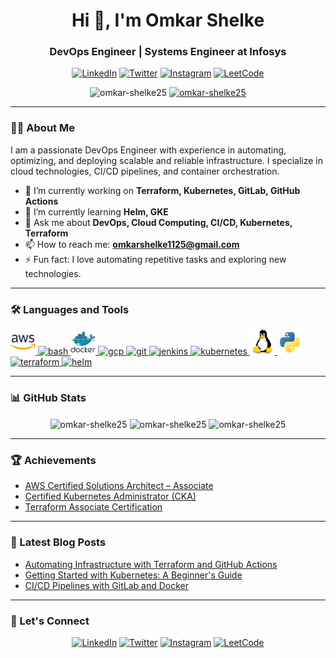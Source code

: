<h1 align="center">Hi 👋, I'm Omkar Shelke</h1>
<h3 align="center">DevOps Engineer | Systems Engineer at Infosys</h3>

<p align="center">
  <a href="https://linkedin.com/in/your-linkedin" target="blank"><img src="https://img.shields.io/badge/LinkedIn-0077B5?style=for-the-badge&logo=linkedin&logoColor=white" alt="LinkedIn"/></a>
  <a href="https://twitter.com/your-twitter" target="blank"><img src="https://img.shields.io/badge/Twitter-1DA1F2?style=for-the-badge&logo=twitter&logoColor=white" alt="Twitter"/></a>
  <a href="https://instagram.com/omkara_25" target="blank"><img src="https://img.shields.io/badge/Instagram-E4405F?style=for-the-badge&logo=instagram&logoColor=white" alt="Instagram"/></a>
  <a href="https://leetcode.com/omkara18" target="blank"><img src="https://img.shields.io/badge/LeetCode-FFA116?style=for-the-badge&logo=leetcode&logoColor=white" alt="LeetCode"/></a>
</p>

<p align="center">
  <img src="https://komarev.com/ghpvc/?username=omkar-shelke25&label=Profile%20views&color=0e75b6&style=flat" alt="omkar-shelke25" />
  <a href="https://github.com/ryo-ma/github-profile-trophy"><img src="https://github-profile-trophy.vercel.app/?username=omkar-shelke25&theme=onedark" alt="omkar-shelke25" /></a>
</p>

---

### 👨‍💻 About Me

I am a passionate DevOps Engineer with experience in automating, optimizing, and deploying scalable and reliable infrastructure. I specialize in cloud technologies, CI/CD pipelines, and container orchestration.

- 🔭 I’m currently working on **Terraform, Kubernetes, GitLab, GitHub Actions**
- 🌱 I’m currently learning **Helm, GKE**
- 💬 Ask me about **DevOps, Cloud Computing, CI/CD, Kubernetes, Terraform**
- 📫 How to reach me: **omkarshelke1125@gmail.com**
- ⚡ Fun fact: I love automating repetitive tasks and exploring new technologies.

---

### 🛠️ Languages and Tools

<p align="left">
  <a href="https://aws.amazon.com" target="_blank" rel="noreferrer"> <img src="https://raw.githubusercontent.com/devicons/devicon/master/icons/amazonwebservices/amazonwebservices-original-wordmark.svg" alt="aws" width="40" height="40"/> </a>
  <a href="https://www.gnu.org/software/bash/" target="_blank" rel="noreferrer"> <img src="https://www.vectorlogo.zone/logos/gnu_bash/gnu_bash-icon.svg" alt="bash" width="40" height="40"/> </a>
  <a href="https://www.docker.com/" target="_blank" rel="noreferrer"> <img src="https://raw.githubusercontent.com/devicons/devicon/master/icons/docker/docker-original-wordmark.svg" alt="docker" width="40" height="40"/> </a>
  <a href="https://cloud.google.com" target="_blank" rel="noreferrer"> <img src="https://www.vectorlogo.zone/logos/google_cloud/google_cloud-icon.svg" alt="gcp" width="40" height="40"/> </a>
  <a href="https://git-scm.com/" target="_blank" rel="noreferrer"> <img src="https://www.vectorlogo.zone/logos/git-scm/git-scm-icon.svg" alt="git" width="40" height="40"/> </a>
  <a href="https://www.jenkins.io" target="_blank" rel="noreferrer"> <img src="https://www.vectorlogo.zone/logos/jenkins/jenkins-icon.svg" alt="jenkins" width="40" height="40"/> </a>
  <a href="https://kubernetes.io" target="_blank" rel="noreferrer"> <img src="https://www.vectorlogo.zone/logos/kubernetes/kubernetes-icon.svg" alt="kubernetes" width="40" height="40"/> </a>
  <a href="https://www.linux.org/" target="_blank" rel="noreferrer"> <img src="https://raw.githubusercontent.com/devicons/devicon/master/icons/linux/linux-original.svg" alt="linux" width="40" height="40"/> </a>
  <a href="https://www.python.org" target="_blank" rel="noreferrer"> <img src="https://raw.githubusercontent.com/devicons/devicon/master/icons/python/python-original.svg" alt="python" width="40" height="40"/> </a>
  <a href="https://www.terraform.io" target="_blank" rel="noreferrer"> <img src="https://www.vectorlogo.zone/logos/terraformio/terraformio-icon.svg" alt="terraform" width="40" height="40"/> </a>
  <a href="https://helm.sh" target="_blank" rel="noreferrer"> <img src="https://www.vectorlogo.zone/logos/helmsh/helmsh-icon.svg" alt="helm" width="40" height="40"/> </a>
</p>

---

### 📊 GitHub Stats

<p align="center">
  <img align="center" src="https://github-readme-stats.vercel.app/api?username=omkar-shelke25&show_icons=true&theme=radical&hide_border=true" alt="omkar-shelke25" />
  <img align="center" src="https://github-readme-streak-stats.herokuapp.com/?user=omkar-shelke25&theme=radical&hide_border=true" alt="omkar-shelke25" />
  <img align="center" src="https://github-readme-stats.vercel.app/api/top-langs/?username=omkar-shelke25&layout=compact&theme=radical&hide_border=true" alt="omkar-shelke25" />
</p>

---

### 🏆 Achievements

- [AWS Certified Solutions Architect – Associate](https://www.credly.com/badges/your-badge-id)
- [Certified Kubernetes Administrator (CKA)](https://www.credly.com/badges/your-badge-id)
- [Terraform Associate Certification](https://www.credly.com/badges/your-badge-id)

---

### 📝 Latest Blog Posts

<!-- BLOG-POST-LIST:START -->
- [Automating Infrastructure with Terraform and GitHub Actions](https://yourblog.com/post1)
- [Getting Started with Kubernetes: A Beginner's Guide](https://yourblog.com/post2)
- [CI/CD Pipelines with GitLab and Docker](https://yourblog.com/post3)
<!-- BLOG-POST-LIST:END -->

---

### 🤝 Let's Connect

<p align="center">
  <a href="https://linkedin.com/in/your-linkedin" target="blank"><img src="https://img.shields.io/badge/LinkedIn-0077B5?style=for-the-badge&logo=linkedin&logoColor=white" alt="LinkedIn"/></a>
  <a href="https://twitter.com/your-twitter" target="blank"><img src="https://img.shields.io/badge/Twitter-1DA1F2?style=for-the-badge&logo=twitter&logoColor=white" alt="Twitter"/></a>
  <a href="https://instagram.com/omkara_25" target="blank"><img src="https://img.shields.io/badge/Instagram-E4405F?style=for-the-badge&logo=instagram&logoColor=white" alt="Instagram"/></a>
  <a href="https://leetcode.com/omkara18" target="blank"><img src="https://img.shields.io/badge/LeetCode-FFA116?style=for-the-badge&logo=leetcode&logoColor=white" alt="LeetCode"/></a>
</p>
